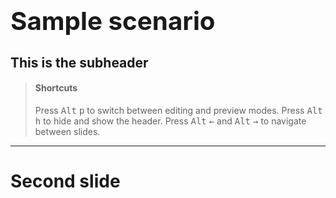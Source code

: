 # <big><big>Sample scenario</big></big>

## This is the subheader

> #### Shortcuts
> Press <kbd>Alt</kbd> <kbd>p</kbd> to switch between editing and preview modes.
> Press  <kbd>Alt</kbd> <kbd>h</kbd> to hide and show the header.
> Press <kbd>Alt</kbd> <kbd>←</kbd> and <kbd>Alt</kbd> <kbd>→</kbd> to navigate between slides.

<f-next-button />

---

# Second slide

<f-prev-button />